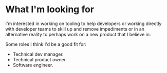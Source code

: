 # What I'm looking for

I'm interested in working on tooling to help developers or working directly with developer teams to skill up and remove impediments or in an alternative reality to perhaps work on a new product that I believe in.

Some roles I think I'd be a good fit for:
- Technical dev manager.
- Technical product owner.
- Software engineer.
